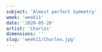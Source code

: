 ```yaml
---
subject: 'Almost perfect Symmetry'
week: 'week11'
date: '2020-05-20'
artist: 'Charles'
dimensions: ''
slug: 'week11/Charles.jpg'
---
```

